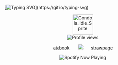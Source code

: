 [![Typing SVG](https://readme-typing-svg.herokuapp.com?font=Times+New+Roman&size=27&pause=1000&color=FFFF00&center=true&vCenter=true&width=915&height=40&lines=My+name+is+Sancho!;And+I%2C+Sancho%2C+declare+upon+my+honor%3A;this+lance+shall+end+that+festering%2C+slothful+dream!)](https://git.io/typing-svg)

<div align="center">
  <img width="65" height="65" alt="Gondola_Idle_Sprite" src="https://github.com/user-attachments/assets/5e471084-60b6-4333-a3f3-c1310c5f8bed" />
</div>

<div align="center">    
  <img src="https://komarev.com/ghpvc/?username=Iimbus&label=⠀bloodfeast⠀&color=FF0000&style=plastic" alt="Profile views"/>
</div>

<p align="center">
  <a href="https://boosfer.atabook.org"/> atabook</a> ⠀⠀
  <img src="https://github.com/user-attachments/assets/78b0cc3b-4817-4e2f-8fa2-808b933817d3"/>⠀⠀
  <a href="https://takumifujiwara.straw
  page"/>strawpage</a>

<div align="center">
  <img src="https://spotify-github-profile.kittinanx.com/api/view?uid=31eoartwwvi7637xugf2xowzc2d4&cover_image=true&theme=novatorem&show_offline=false&background_color=120422&interchange=false&bar_color=FF0000&bar_color_cover=false)](https://spotify-github-profile.kittinanx.com/api/view?uid=31eoartwwvi7637xugf2xowzc2d4&redirect=true)" alt="Spotify Now Playing" />
</div> 
